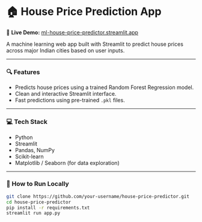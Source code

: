 # 🏠 House Price Prediction App

🔗 **Live Demo:** [ml-house-price-predictor.streamlit.app](https://ml-house-price-predictor.streamlit.app/)

A machine learning web app built with Streamlit to predict house prices across major Indian cities based on user inputs.

---

### 🔍 Features
- Predicts house prices using a trained Random Forest Regression model.
- Clean and interactive Streamlit interface.
- Fast predictions using pre-trained `.pkl` files.

---

### 💻 Tech Stack
- Python
- Streamlit
- Pandas, NumPy
- Scikit-learn
- Matplotlib / Seaborn (for data exploration)

---

### 🚀 How to Run Locally

```bash
git clone https://github.com/your-username/house-price-predictor.git
cd house-price-predictor
pip install -r requirements.txt
streamlit run app.py
